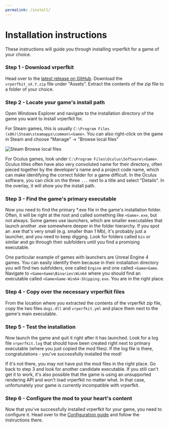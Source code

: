 ```yaml
---
permalink: /install/
---
```


# Installation instructions

These instructions will guide you through installing vrperfkit for a game of your choice.

### Step 1 - Download vrperfkit

Head over to the [latest release on GitHub](https://github.com/fholger/vrperfkit/releases/latest).
Download the `vrperfkit_vX.Y.zip` file under "Assets". Extract the contents of the zip file to a
folder of your choice.

### Step 2 - Locate your game's install path

Open Windows Explorer and navigate to the installation directory of the game you want to install
vrperfkit for.

For Steam games, this is usually `C:\Program Files (x86)\Steam\steamapps\common\<Game>`. You can also
right-click on the game in Steam and choose "Manage" -> "Browse local files"

![Steam Browse local files](images/steam_find_install_location.jpg)

For Oculus games, look under `C:\Program Files\Oculus\Software\<Game>`. Oculus titles often have also
very convoluted name for their directory, often pieced together by the developer's name and a project
code name, which can make identifying the correct folder for a game difficult. In the Oculus software,
you can click on the three `...` next to a title and select "Details". In the overlay, it will show
you the install path.

### Step 3 - Find the game's primary executable

Now you need to find the primary \*.exe file in the game's installation folder. Often, it will be right
at the root and called something like `<Game>.exe`, but not always. Some games use launchers, which are
smaller executables that launch another .exe somewhere deeper in the folder hierarchy. If you spot an
.exe that's very small (e.g. smaller than 1 Mb), it's probably just a launcher, and you need to keep
digging. Look for folders called `bin` or similar and go through their subfolders until you find
a promising executable.

One particular example of games with launchers are Unreal Engine 4 games. You can easily identify
them because in their installation directory you will find two subfolders, one called `Engine` and one
called `<Game>Game`. Navigate to `<Game>Game\Binaries\Win64` where you should find an executable called
`<Game>Game-Win64-Shipping.exe`. You are in the right place.

### Step 4 - Copy over the necessary vrperfkit files

From the location where you extracted the contents of the vrperfkit zip file, copy the two files
`dxgi.dll` and `vrperfkit.yml` and place them next to the game's main executable.

### Step 5 - Test the installation

Now launch the game and quit it right after it has launched. Look for a log file `vrperfkit.log` that
should have been created right next to primary executable (where you just copied the mod files). If the
log file is there, congratulations - you've successfully installed the mod!

If it's not there, you may not have put the mod files in the right place. Go back to step 3 and look for
another candidate executable. If you still can't get it to work, it's also possible that the game is
using an unsupported rendering API and won't load vrperfkit no matter what. In that case, unfortunately
your game is currently incompatible with vrperfkit.

### Step 6 - Configure the mod to your heart's content

Now that you've successfully installed vrperfkit for your game, you need to configure it. Head over to
the [Configuration guide](config.md) and follow the instructions there.
